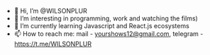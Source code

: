 - 👋 Hi, I’m @WILSONPLUR
- 👀 I’m interesting in programming, work and watching the films)
- 🌱 I’m currently learning Javascript and React.js ecosystems
- 📫 How to reach me: mail - yourshows12@gmail.com, telegram - https://t.me/WILSONPLUR 

<!---
WILSONPLUR/WILSONPLUR is a ✨ special ✨ repository because its `README.md` (this file) appears on your GitHub profile.
You can click the Preview link to take a look at your changes.
--->
